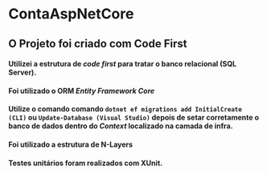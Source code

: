# ContaAspNetCore
## O Projeto foi criado com Code First

#### Utilizei a estrutura de *code first* para tratar o banco relacional (SQL Server).
#### Foi utilizado o ORM *Entity Framework Core*
#### Utilize o comando comando `dotnet ef migrations add InitialCreate (CLI)` ou `Update-Database (Visual Studio)` depois de setar corretamente o banco de dados dentro do *Context* localizado na camada de infra.
#### Foi utilizado a estrutura de N-Layers 
#### Testes unitários foram realizados com XUnit.

